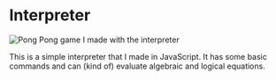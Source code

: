 # Interpreter

![Pong](https://github.com/slicar2640/Interpreter/assets/101480013/286c5a97-91fc-4df2-ab63-3212c16f27fd)
Pong game I made with the interpreter

This is a simple interpreter that I made in JavaScript. It has some basic commands and can (kind of) evaluate algebraic and logical equations.
